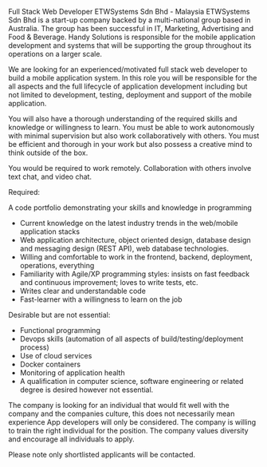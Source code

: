 Full Stack Web Developer
ETWSystems Sdn Bhd - Malaysia
ETWSystems Sdn Bhd is a start-up company backed by a multi-national group based in Australia. The group has been successful in IT, Marketing, Advertising and Food & Beverage. Handy Solutions is responsible for the mobile application development and systems that will be supporting the group throughout its operations on a larger scale.

We are looking for an experienced/motivated full stack web developer to build a mobile application system. In this role you will be responsible for the all aspects and the full lifecycle of application development including but not limited to development, testing, deployment and support of the mobile application.

You will also have a thorough understanding of the required skills and knowledge or willingness to learn. You must be able to work autonomously with minimal supervision but also work collaboratively with others. You must be efficient and thorough in your work but also possess a creative mind to think outside of the box.

You would be required to work remotely. Collaboration with others involve text chat, and video chat.


Required:

A code portfolio demonstrating your skills and knowledge in programming
- Current knowledge on the latest industry trends in the web/mobile application stacks
- Web application architecture, object oriented design, database design and messaging design (REST API), web database technologies.
- Willing and comfortable to work in the frontend, backend, deployment, operations, everything
- Familiarity with Agile/XP programming styles: insists on fast feedback and continuous improvement; loves to write tests, etc.
- Writes clear and understandable code
- Fast-learner with a willingness to learn on the job

Desirable but are not essential:
- Functional programming
- Devops skills (automation of all aspects of build/testing/deployment process)
- Use of cloud services
- Docker containers
- Monitoring of application health
- A qualification in computer science, software engineering or related degree is desired however not essential.

The company is looking for an individual that would fit well with the company and the companies culture, this does not necessarily mean experience App developers will only be considered. The company is willing to train the right individual for the position. The company values diversity and encourage all individuals to apply.

Please note only shortlisted applicants will be contacted.
